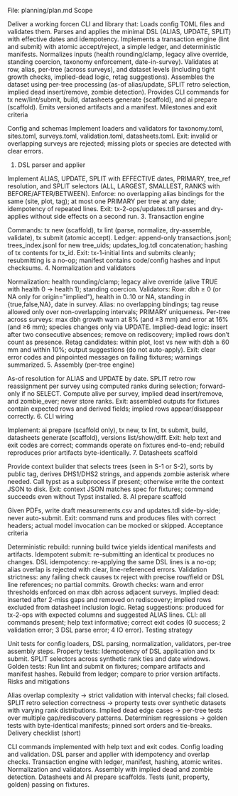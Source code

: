 File: planning/plan.md
Scope

Deliver a working forcen CLI and library that:
Loads config TOML files and validates them.
Parses and applies the minimal DSL (ALIAS, UPDATE, SPLIT) with effective dates and idempotency.
Implements a transaction engine (lint and submit) with atomic accept/reject, a simple ledger, and deterministic manifests.
Normalizes inputs (health rounding/clamp, legacy alive override, standing coercion, taxonomy enforcement, date-in-survey).
Validates at row, alias, per-tree (across surveys), and dataset levels (including tight growth checks, implied-dead logic, retag suggestions).
Assembles the dataset using per-tree processing (as-of alias/update, SPLIT retro selection, implied dead insert/remove, zombie detection).
Provides CLI commands for tx new/lint/submit, build, datasheets generate (scaffold), and ai prepare (scaffold).
Emits versioned artifacts and a manifest.
Milestones and exit criteria

Config and schemas
Implement loaders and validators for taxonomy.toml, sites.toml, surveys.toml, validation.toml, datasheets.toml.
Exit: invalid or overlapping surveys are rejected; missing plots or species are detected with clear errors.
1. DSL parser and applier

Implement ALIAS, UPDATE, SPLIT with EFFECTIVE dates, PRIMARY, tree_ref resolution, and SPLIT selectors (ALL, LARGEST, SMALLEST, RANKS with BEFORE/AFTER/BETWEEN).
Enforce: no overlapping alias bindings for the same (site, plot, tag); at most one PRIMARY per tree at any date; idempotency of repeated lines.
Exit: tx-2-ops/updates.tdl parses and dry-applies without side effects on a second run.
3. Transaction engine

Commands: tx new (scaffold), tx lint (parse, normalize, dry-assemble, validate), tx submit (atomic accept).
Ledger: append-only transactions.jsonl; trees_index.jsonl for new tree_uids; updates_log.tdl concatenation; hashing of tx contents for tx_id.
Exit: tx-1-initial lints and submits cleanly; resubmitting is a no-op; manifest contains code/config hashes and input checksums.
4. Normalization and validators

Normalization: health rounding/clamp; legacy alive override (alive TRUE with health 0 → health 1); standing coercion.
Validators:
Row: dbh ≥ 0 (or NA only for origin="implied"), health in 0..10 or NA, standing in {true,false,NA}, date in survey.
Alias: no overlapping bindings; tag reuse allowed only over non-overlapping intervals; PRIMARY uniqueness.
Per-tree across surveys: max dbh growth warn at 8% (and ≥3 mm) and error at 16% (and ≥6 mm); species changes only via UPDATE.
Implied-dead logic: insert after two consecutive absences; remove on rediscovery; implied rows don’t count as presence.
Retag candidates: within plot, lost vs new with dbh ≥ 60 mm and within 10%; output suggestions (do not auto-apply).
Exit: clear error codes and pinpointed messages on failing fixtures; warnings summarized.
5. Assembly (per-tree engine)

As-of resolution for ALIAS and UPDATE by date.
SPLIT retro row reassignment per survey using computed ranks during selection; forward-only if no SELECT.
Compute alive per survey, implied dead insert/remove, and zombie_ever; never store ranks.
Exit: assembled outputs for fixtures contain expected rows and derived fields; implied rows appear/disappear correctly.
6. CLI wiring

Implement: ai prepare (scaffold only), tx new, tx lint, tx submit, build, datasheets generate (scaffold), versions list/show/diff.
Exit: help text and exit codes are correct; commands operate on fixtures end-to-end; rebuild reproduces prior artifacts byte-identically.
7. Datasheets scaffold

Provide context builder that selects trees (seen in S-1 or S-2), sorts by public tag, derives DHS1/DHS2 strings, and appends zombie asterisk where needed.
Call typst as a subprocess if present; otherwise write the context JSON to disk.
Exit: context JSON matches spec for fixtures; command succeeds even without Typst installed.
8. AI prepare scaffold

Given PDFs, write draft measurements.csv and updates.tdl side-by-side; never auto-submit.
Exit: command runs and produces files with correct headers; actual model invocation can be mocked or skipped.
Acceptance criteria

Deterministic rebuild: running build twice yields identical manifests and artifacts.
Idempotent submit: re-submitting an identical tx produces no changes.
DSL idempotency: re-applying the same DSL lines is a no-op; alias overlap is rejected with clear, line-referenced errors.
Validation strictness: any failing check causes tx reject with precise row/field or DSL line references; no partial commits.
Growth checks: warn and error thresholds enforced on max dbh across adjacent surveys.
Implied dead: inserted after 2-miss gaps and removed on rediscovery; implied rows excluded from datasheet inclusion logic.
Retag suggestions: produced for tx-2-ops with expected columns and suggested ALIAS lines.
CLI: all commands present; help text informative; correct exit codes (0 success; 2 validation error; 3 DSL parse error; 4 IO error).
Testing strategy

Unit tests for config loaders, DSL parsing, normalization, validators, per-tree assembly steps.
Property tests:
Idempotency of DSL application and tx submit.
SPLIT selectors across synthetic rank ties and date windows.
Golden tests:
Run lint and submit on fixtures; compare artifacts and manifest hashes.
Rebuild from ledger; compare to prior version artifacts.
Risks and mitigations

Alias overlap complexity → strict validation with interval checks; fail closed.
SPLIT retro selection correctness → property tests over synthetic datasets with varying rank distributions.
Implied dead edge cases → per-tree tests over multiple gap/rediscovery patterns.
Determinism regressions → golden tests with byte-identical manifests; pinned sort orders and tie-breaks.
Delivery checklist (short)

CLI commands implemented with help text and exit codes.
Config loading and validation.
DSL parser and applier with idempotency and overlap checks.
Transaction engine with ledger, manifest, hashing, atomic writes.
Normalization and validators.
Assembly with implied dead and zombie detection.
Datasheets and AI prepare scaffolds.
Tests (unit, property, golden) passing on fixtures.